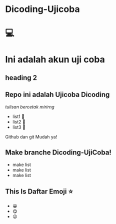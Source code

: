 # Dicoding-Ujicoba
# 💻
  Ini adalah akun uji coba <br>
== 
## heading 2

Repo ini adalah Ujicoba Dicoding
--
 *tulisan bercetak mirirng*
- list1 📕
- list2 📘
- list3 📗 

Github dan git Mudah ya!


## Make branche Dicoding-UjiCoba! 
- make list 
- make list 
- make list 

## This Is Daftar Emoji ⭐
- 😀
- 😋
- 😜
